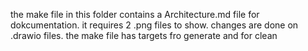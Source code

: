 the make file in this folder contains a Architecture.md file for dokcumentation. it requires 2 .png files to show.
changes are done on .drawio files. the make file has targets fro generate and for clean

